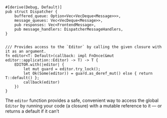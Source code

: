 ```
#[derive(Debug, Default)]
pub struct Dispatcher {
    buffered_queue: Option<Vec<VecDeque<Message>>>,
    message_queues: Vec<VecDeque<Message>>,
    pub responses: Vec<FrontendMessage>,
    pub message_handlers: DispatcherMessageHandlers,
}


/// Provides access to the `Editor` by calling the given closure with it as an argument.
fn editor<T: Default>(callback: impl FnOnce(&mut editor::application::Editor) -> T) -> T {
    EDITOR.with(|editor| {
        let mut guard = editor.try_lock();
        let Ok(Some(editor)) = guard.as_deref_mut() else { return T::default() };
        callback(editor)
    })
}
```
The `editor` function provides a safe, convenient way to access the global `Editor` by running your code (a closure) with a mutable reference to it — or returns a default if it can’t
